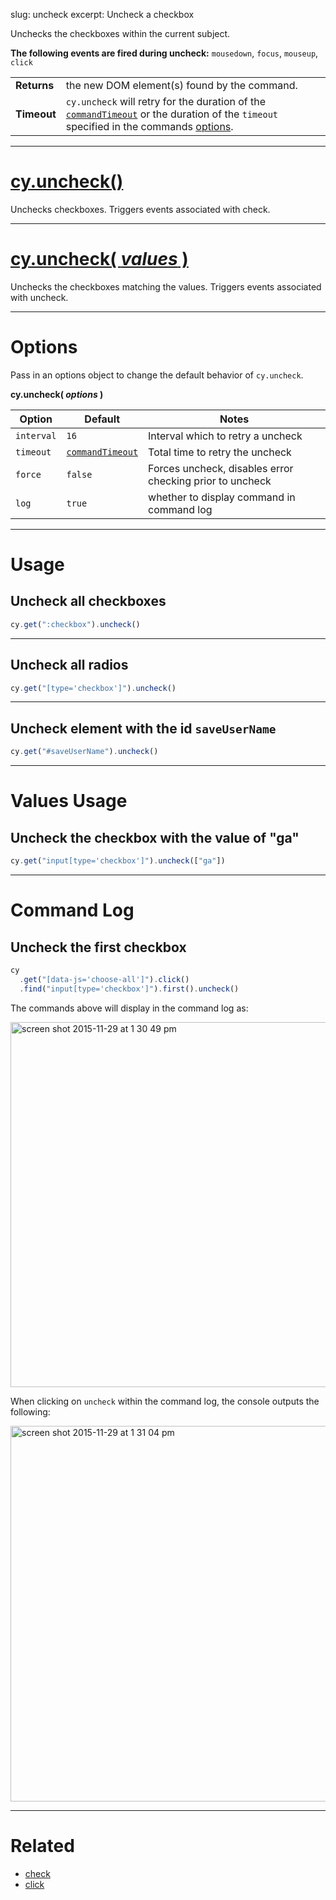 slug: uncheck
excerpt: Uncheck a checkbox

Unchecks the checkboxes within the current subject.

**The following events are fired during uncheck:** `mousedown`, `focus`, `mouseup`, `click`

| | |
|--- | --- |
| **Returns** | the new DOM element(s) found by the command. |
| **Timeout** | `cy.uncheck` will retry for the duration of the [`commandTimeout`](https://on.cypress.io/guides/configuration#section-timeouts) or the duration of the `timeout` specified in the commands [options](#section-options). |

***

# [cy.uncheck()](#section-usage)

Unchecks checkboxes. Triggers events associated with check.

***

# [cy.uncheck( *values* )](#section-values-usage)

Unchecks the checkboxes matching the values. Triggers events associated with uncheck.

***

# Options

Pass in an options object to change the default behavior of `cy.uncheck`.

**cy.uncheck( *options* )**

Option | Default | Notes
--- | --- | ---
`interval` | `16` | Interval which to retry a uncheck
`timeout` | [`commandTimeout`](https://on.cypress.io/guides/configuration#section-timeouts) | Total time to retry the uncheck
`force` | `false` | Forces uncheck, disables error checking prior to uncheck
`log` | `true` | whether to display command in command log

***

# Usage

## Uncheck all checkboxes

```javascript
cy.get(":checkbox").uncheck()
```

***

## Uncheck all radios

```javascript
cy.get("[type='checkbox']").uncheck()
```

***

## Uncheck element with the id `saveUserName`

```javascript
cy.get("#saveUserName").uncheck()
```

***

# Values Usage

## Uncheck the checkbox with the value of "ga"

```javascript
cy.get("input[type='checkbox']").uncheck(["ga"])
```

***

# Command Log

## Uncheck the first checkbox

```javascript
cy
  .get("[data-js='choose-all']").click()
  .find("input[type='checkbox']").first().uncheck()
```

The commands above will display in the command log as:

<img width="584" alt="screen shot 2015-11-29 at 1 30 49 pm" src="https://cloud.githubusercontent.com/assets/1271364/11459133/7bf25814-969d-11e5-9f03-9d2d4538fcd5.png">

When clicking on `uncheck` within the command log, the console outputs the following:

<img width="601" alt="screen shot 2015-11-29 at 1 31 04 pm" src="https://cloud.githubusercontent.com/assets/1271364/11459134/7f29dea8-969d-11e5-9843-dfd07dfe888f.png">

***

# Related

- [check](https://on.cypress.io/api/check)
- [click](https://on.cypress.io/api/click)